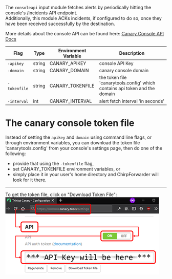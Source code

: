 The `consoleapi` input module fetches alerts by periodically hitting the console's /incidents API endpoint.  
Additionally, this module ACKs incidents, if configured to do so, once they have been received successfully by the destination.  
  
More details about the console API can be found here: [Canary Console API Docs](https://docs.canary.tools/console-settings/api.html)  

|Flag|Type|Environment Variable|Description
|---|---|---|---|
|`-apikey`|string| CANARY_APIKEY|console API Key|
|`-domain`|string| CANARY_DOMAIN|canary console domain|
|`-tokenfile`|string| CANARY_TOKENFILE|the token file 'canarytools.config' which contains api token and the domain|
|`-interval`|int| CANARY_INTERVAL|alert fetch interval 'in seconds'|

# The canary console token file
Instead of setting the `apikey` and `domain` using command line flags, or through environment variables, you can download the token file 'canarytools.config' from your console's settings page, then do one of the following: 
- provide that using the `-tokenfile` flag,
- set CANARY_TOKENFILE environment variables, or
- simply place it in your user's home directory and ChirpForwarder will look for it there.  
***  
To get the token file, click on "Download Token File":  
![Get canary API token file](assets/images/01-GetAPI.png)

